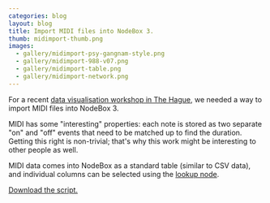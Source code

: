 ```yaml
---
categories: blog
layout: blog
title: Import MIDI files into NodeBox 3.
thumb: midimport-thumb.png
images:
  - gallery/midimport-psy-gangnam-style.png
  - gallery/midimport-988-v07.png
  - gallery/midimport-table.png
  - gallery/midimport-network.png
---
```

For a recent [data visualisation workshop in The Hague](/gallery/2012/11/workshop-the-hague/), we needed a way to import MIDI files into NodeBox 3.

MIDI has some "interesting" properties: each note is stored as two separate "on" and "off" events that need to be matched up to find the duration. Getting this right is non-trivial; that's why this work might be interesting to other people as well.

MIDI data comes into NodeBox as a standard table (similar to CSV data), and individual columns can be selected using the [lookup node](/node/reference/data/lookup.html).

[Download the script.](https://github.com/fdb/midimport/archive/master.zip)